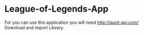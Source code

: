 League-of-Legends-App
=====================
For you can use this application you will need http://jaunt-api.com/
Download and import Library. 
